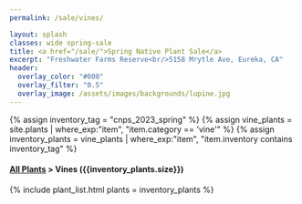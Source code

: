 ```yaml
---
permalink: /sale/vines/

layout: splash
classes: wide spring-sale
title: <a href="/sale/">Spring Native Plant Sale</a> 
excerpt: "Freshwater Farms Reserve<br/>5158 Mrytle Ave, Eureka, CA"
header:
  overlay_color: "#000"
  overlay_filter: "0.5"
  overlay_image: /assets/images/backgrounds/lupine.jpg
---
```


<!-- Jekyll 3.9 doesnt support and/or in where_exp so we have to do this the messy way -->

{% assign inventory_tag = "cnps_2023_spring" %}
{% assign vine_plants = site.plants | where_exp:"item",
    "item.category == 'vine'" %}
{% assign inventory_plants = vine_plants | where_exp:"item",
    "item.inventory contains inventory_tag" %}

<div class="hours">
    <h4><a href="/sale/all/">All Plants</a> >  Vines ({{inventory_plants.size}})</h4>
</div>

{% include plant_list.html 
    plants = inventory_plants
%}

